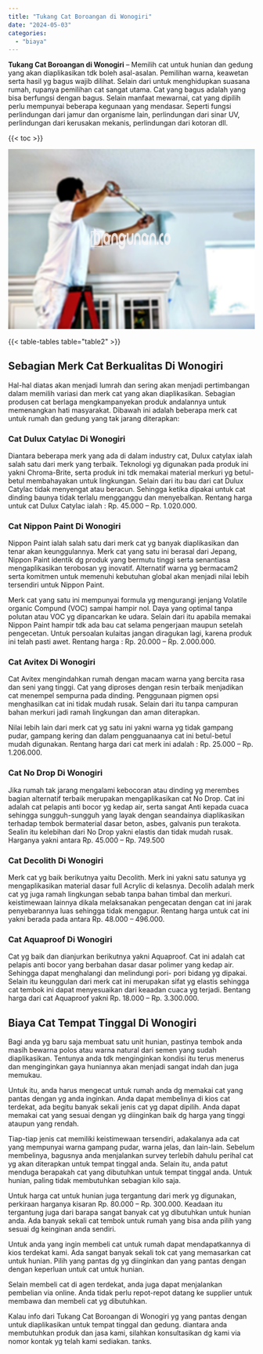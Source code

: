 ```yaml
---
title: "Tukang Cat Boroangan di Wonogiri"
date: "2024-05-03"
categories: 
  - "biaya"
---
```


**Tukang Cat Boroangan di Wonogiri** – Memilih cat untuk hunian dan gedung yang akan diaplikasikan tdk boleh asal-asalan. Pemilihan warna, keawetan serta hasil yg bagus wajib dilihat. Selain dari untuk menghidupkan suasana rumah, rupanya pemilihan cat sangat utama. Cat yang bagus adalah yang bisa berfungsi dengan bagus. Selain manfaat mewarnai, cat yang dipilih perlu mempunyai beberapa kegunaan yang mendasar. Seperti fungsi perlindungan dari jamur dan organisme lain, perlindungan dari sinar UV, perlindungan dari kerusakan mekanis, perlindungan dari kotoran dll.

{{< toc >}}

![Tukang Cat Boroangan di Wonogiri](/images/jasa-cat-murah17.png)

{{< table-tables table="table2" >}}

## Sebagian Merk Cat Berkualitas Di Wonogiri

Hal-hal diatas akan menjadi lumrah dan sering akan menjadi pertimbangan dalam memilih variasi dan merk cat yang akan diaplikasikan. Sebagian produsen cat berlaga mengkampanyekan produk andalannya untuk memenangkan hati masyarakat. Dibawah ini adalah beberapa merk cat untuk rumah dan gedung yang tak jarang diterapkan:

### Cat Dulux Catylac Di Wonogiri

Diantara beberapa merk yang ada di dalam industry cat, Dulux catylax ialah salah satu dari merk yang terbaik. Teknologi yg digunakan pada produk ini yakni Chroma-Brite, serta produk ini tdk memakai material merkuri yg betul-betul membahayakan untuk lingkungan. Selain dari itu bau dari cat Dulux Catylac tidak menyengat atau beracun. Sehingga ketika dipakai untuk cat dinding baunya tidak terlalu mengganggu dan menyebalkan. Rentang harga untuk cat Dulux Catylac ialah : Rp. 45.000 – Rp. 1.020.000.

### Cat Nippon Paint Di Wonogiri

Nippon Paint ialah salah satu dari merk cat yg banyak diaplikasikan dan tenar akan keunggulannya. Merk cat yang satu ini berasal dari Jepang, Nippon Paint identik dg produk yang bermutu tinggi serta senantiasa mengaplikasikan terobosan yg inovatif. Alternatif warna yg bermacam2 serta komitmen untuk memenuhi kebutuhan global akan menjadi nilai lebih tersendiri untuk Nippon Paint.

Merk cat yang satu ini mempunyai formula yg mengurangi jenjang Volatile organic Compund (VOC) sampai hampir nol. Daya yang optimal tanpa polutan atau VOC yg dipancarkan ke udara. Selain dari itu apabila memakai Nippon Paint hampir tdk ada bau cat selama pengerjaan maupun setelah pengecetan. Untuk persoalan kulaitas jangan diragukan lagi, karena produk ini telah pasti awet. Rentang harga : Rp. 20.000 – Rp. 2.000.000.

### Cat Avitex Di Wonogiri

Cat Avitex mengindahkan rumah dengan macam warna yang bercita rasa dan seni yang tinggi. Cat yang diproses dengan resin terbaik menjadikan cat menempel sempurna pada dinding. Penggunaan pigmen opsi menghasilkan cat ini tidak mudah rusak. Selain dari itu tanpa campuran bahan merkuri jadi ramah lingkungan dan aman diterapkan.

Nilai lebih lain dari merk cat yg satu ini yakni warna yg tidak gampang pudar, gampang kering dan dalam pengguanaanya cat ini betul-betul mudah digunakan. Rentang harga dari cat merk ini adalah : Rp. 25.000 – Rp. 1.206.000.

### Cat No Drop Di Wonogiri

Jika rumah tak jarang mengalami kebocoran atau dinding yg merembes bagian alternatif terbaik merupakan mengaplikasikan cat No Drop. Cat ini adalah cat pelapis anti bocor yg kedap air, serta sangat Anti kepada cuaca sehingga sungguh-sungguh yang layak dengan seandainya diaplikasikan terhadap tembok bermaterial dasar beton, asbes, galvanis pun terakota. Sealin itu kelebihan dari No Drop yakni elastis dan tidak mudah rusak. Harganya yakni antara Rp. 45.000 – Rp. 749.500

### Cat Decolith Di Wonogiri

Merk cat yg baik berikutnya yaitu Decolith. Merk ini yakni satu satunya yg mengaplikasikan material dasar full Acrylic di kelasnya. Decolih adalah merk cat yg juga ramah lingkungan sebab tanpa bahan timbal dan merkuri. keistimewaan lainnya dikala melaksanakan pengecatan dengan cat ini jarak penyebarannya luas sehingga tidak mengapur. Rentang harga untuk cat ini yakni berada pada antara Rp. 48.000 – 496.000.

### Cat Aquaproof Di Wonogiri

Cat yg baik dan dianjurkan berikutnya yakni Aquaproof. Cat ini adalah cat pelapis anti bocor yang berbahan dasar dasar polimer yang kedap air. Sehingga dapat menghalangi dan melindungi pori- pori bidang yg dipakai. Selain itu keunggulan dari merk cat ini merupakan sifat yg elastis sehingga cat tembok ini dapat menyesuaikan dari keaadan cuaca yg terjadi. Bentang harga dari cat Aquaproof yakni Rp. 18.000 – Rp. 3.300.000.

## Biaya Cat Tempat Tinggal Di Wonogiri

Bagi anda yg baru saja membuat satu unit hunian, pastinya tembok anda masih bewarna polos atau warna natural dari semen yang sudah diaplikasikan. Tentunya anda tdk menginginkan kondisi itu terus menerus dan menginginkan gaya huniannya akan menjadi sangat indah dan juga memukau.

Untuk itu, anda harus mengecat untuk rumah anda dg memakai cat yang pantas dengan yg anda inginkan. Anda dapat membelinya di kios cat terdekat, ada begitu banyak sekali jenis cat yg dapat dipilih. Anda dapat memakai cat yang sesuai dengan yg diinginkan baik dg harga yang tinggi ataupun yang rendah.

Tiap-tiap jenis cat memiliki keistimewaan tersendiri, adakalanya ada cat yang mempunyai warna gampang pudar, warna jelas, dan lain-lain. Sebelum membelinya, bagusnya anda menjalankan survey terlebih dahulu perihal cat yg akan diterapkan untuk tempat tinggal anda. Selain itu, anda patut menduga berapakah cat yang dibutuhkan untuk tempat tinggal anda. Untuk hunian, paling tidak membutuhkan sebagian kilo saja.

Untuk harga cat untuk hunian juga tergantung dari merk yg digunakan, perkiraan harganya kisaran Rp. 80.000 – Rp. 300.000. Keadaan itu tergantung juga dari barapa sangat banyak cat yg dibutuhkan untuk hunian anda. Ada banyak sekali cat tembok untuk rumah yang bisa anda pilih yang sesuai dg keinginan anda sendiri.

Untuk anda yang ingin membeli cat untuk rumah dapat mendapatkannya di kios terdekat kami. Ada sangat banyak sekali tok cat yang memasarkan cat untuk hunian. Pilih yang pantas dg yg diinginkan dan yang pantas dengan dengan keperluan untuk cat untuk hunian.

Selain membeli cat di agen terdekat, anda juga dapat menjalankan pembelian via online. Anda tidak perlu repot-repot datang ke supplier untuk membawa dan membeli cat yg dibutuhkan.

Kalau info dari Tukang Cat Boroangan di Wonogiri yg yang pantas dengan untuk diaplikasikan untuk tempat tinggal dan gedung. diantara anda membutuhkan produk dan jasa kami, silahkan konsultasikan dg kami via nomor kontak yg telah kami sediakan. tanks.
